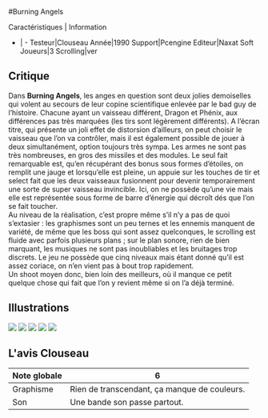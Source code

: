 #Burning Angels

Caractéristiques | Information
- | -
Testeur|Clouseau
Année|1990
Support|Pcengine
Editeur|Naxat Soft
Joueurs|3
Scrolling|ver

## Critique
Dans <b>Burning Angels</b>, les anges en question sont deux jolies demoiselles qui volent au secours de leur copine scientifique enlevée par le bad guy de l’histoire. Chacune ayant un vaisseau différent, Dragon et Phénix, aux différences pas très marquées (les tirs sont légèrement différents). A l’écran titre, qui présente un joli effet de distorsion d’ailleurs, on peut choisir le vaisseau que l’on va contrôler, mais il est également possible de jouer à deux simultanément, option toujours très sympa. Les armes ne sont pas très nombreuses, en gros des missiles et des modules. Le seul fait remarquable est, qu’en récupérant des bonus sous formes d’étoiles, on remplit une jauge et lorsqu’elle est pleine, un appuie sur les touches de tir et select fait que les deux vaisseaux fusionnent pour devenir temporairement une sorte de super vaisseau invincible. Ici, on ne possède qu’une vie mais elle est représentée sous forme de barre d’énergie qui décroît dés que l’on se fait toucher.<br/>Au niveau de la réalisation, c’est propre même s’il n’y a pas de quoi s’extasier : les graphismes sont un peu ternes et les ennemis manquent de variété, de même que les boss qui sont assez quelconques, le scrolling est fluide avec parfois plusieurs plans ; sur le plan sonore, rien de bien marquant, les musiques ne sont pas inoubliables et les bruitages trop discrets. Le jeu ne possède que cinq niveaux mais étant donné qu’il est assez coriace, on n’en vient pas à bout trop rapidement.<br/>Un shoot moyen donc, bien loin des meilleurs, où il manque ce petit quelque chose qui fait que l’on y revient même si on l’a déjà terminé.<br/>

## Illustrations
![](http://www.shmup.com/images/thumbs/burning_angels_1.jpg)
![](http://www.shmup.com/images/thumbs/burning_angels_2.jpg)
![](http://www.shmup.com/images/thumbs/burning_angels_3.jpg)
![](http://www.shmup.com/images/thumbs/)
![](http://www.shmup.com/images/thumbs/)

## L'avis Clouseau
Note globale|6
-|-
Graphisme|Rien de transcendant, ça manque de couleurs.
Son|Une bande son passe partout.
